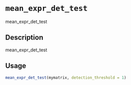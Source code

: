 # `mean_expr_det_test`

mean_expr_det_test


## Description

mean_expr_det_test


## Usage

```r
mean_expr_det_test(mymatrix, detection_threshold = 1)
```


